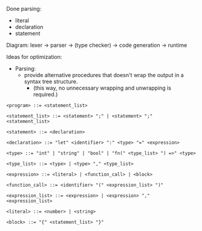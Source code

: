 Done parsing:
- literal
- declaration
- statement

Diagram: lexer -> parser -> (type checker) -> code generation -> runtime

Ideas for optimization:
- Parsing:
    - provide alternative procedures that doesn't wrap the output in a syntax tree structure.
        - (this way, no unnecessary wrapping and unwrapping is required.)

```bnf
<program> ::= <statement_list>

<statement_list> ::= <statement> ";" | <statement> ";" <statement_list>

<statement> ::= <declaration>

<declaration> ::= "let" <identifier> ":" <type> "=" <expression>

<type> ::= "int" | "string" | "bool" | "fn(" <type_list> ") =>" <type>

<type_list> ::= <type> | <type> "," <type_list>

<expression> ::= <literal> | <function_call> | <block>

<function_call> ::= <identifier> "(" <expression_list> ")"

<expression_list> ::= <expression> | <expression> "," <expression_list>

<literal> ::= <number> | <string>

<block> ::= "{" <statement_list> "}"
```
